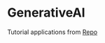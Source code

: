# GenerativeAI
Tutorial applications from [Repo](https://github.com/hadil1999-creator/generative-ai-for-beginners )
